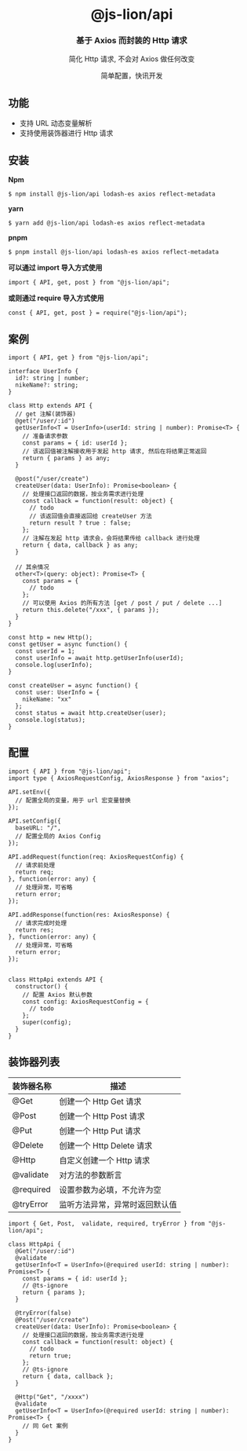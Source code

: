 <h1 align="center">@js-lion/api</h1>

<div align="center">
<h3>基于 Axios 而封装的 Http 请求</h3>
<p>简化 Http 请求, 不会对 Axios 做任何改变</p>
<p>简单配置，快讯开发</p>
</div>

## 功能

- 支持 URL 动态变量解析
- 支持使用装饰器进行 Http 请求

## 安装

**Npm**
```
$ npm install @js-lion/api lodash-es axios reflect-metadata
```

**yarn**
```
$ yarn add @js-lion/api lodash-es axios reflect-metadata
```

**pnpm**
```
$ pnpm install @js-lion/api lodash-es axios reflect-metadata
```

**可以通过 import 导入方式使用**

```
import { API, get, post } from "@js-lion/api";
```

**或则通过 require 导入方式使用**

```
const { API, get, post } = require("@js-lion/api");
```

## 案例

```
import { API, get } from "@js-lion/api";

interface UserInfo {
  id?: string | number;
  nikeName?: string;
}

class Http extends API {
  // get 注解(装饰器)
  @get("/user/:id")
  getUserInfo<T = UserInfo>(userId: string | number): Promise<T> {
    // 准备请求参数
    const params = { id: userId };
    // 该返回值被注解接收用于发起 http 请求, 然后在将结果正常返回
    return { params } as any;
  }

  @post("/user/create")
  createUser(data: UserInfo): Promise<boolean> {
    // 处理接口返回的数据，按业务需求进行处理
    const callback = function(result: object) {
      // todo
      // 该返回值会直接返回给 createUser 方法
      return result ? true : false;
    };
    // 注解在发起 http 请求会，会将结果传给 callback 进行处理
    return { data, callback } as any;
  }

  // 其余情况
  other<T>(query: object): Promise<T> {
    const params = {
      // todo
    };
    // 可以使用 Axios 的所有方法 [get / post / put / delete ...]
    return this.delete("/xxx", { params });
  }
}

const http = new Http();
const getUser = async function() {
  const userId = 1;
  const userInfo = await http.getUserInfo(userId);
  console.log(userInfo);
}

const createUser = async function() {
  const user: UserInfo = {
    nikeName: "xx"
  };
  const status = await http.createUser(user);
  console.log(status);
}
```

## 配置

```
import { API } from "@js-lion/api";
import type { AxiosRequestConfig, AxiosResponse } from "axios";

API.setEnv({
  // 配置全局的变量，用于 url 宏变量替换
});

API.setConfig({
  baseURL: "/",
  // 配置全局的 Axios Config
});

API.addRequest(function(req: AxiosRequestConfig) {
  // 请求前处理
  return req;
}, function(error: any) {
  // 处理异常，可省略
  return error;
});

API.addResponse(function(res: AxiosResponse) {
  // 请求完成时处理
  return res;
}, function(error: any) {
  // 处理异常，可省略
  return error;
});


class HttpApi extends API {
  constructor() {
    // 配置 Axios 默认参数
    const config: AxiosRequestConfig = {
      // todo
    };
    super(config);
  }
}
```

## 装饰器列表

装饰器名称 | 描述
-- | --
@Get | 创建一个 Http Get 请求
@Post | 创建一个 Http Post 请求
@Put | 创建一个 Http Put 请求
@Delete | 创建一个 Http Delete 请求
@Http | 自定义创建一个 Http 请求
@validate | 对方法的参数断言
@required | 设置参数为必填，不允许为空
@tryError | 监听方法异常，异常时返回默认值


```
import { Get, Post,  validate, required, tryError } from "@js-lion/api";

class HttpApi {
  @Get("/user/:id")
  @validate
  getUserInfo<T = UserInfo>(@required userId: string | number): Promise<T> {
    const params = { id: userId };
    // @ts-ignore
    return { params };
  }

  @tryError(false)
  @Post("/user/create")
  createUser(data: UserInfo): Promise<boolean> {
    // 处理接口返回的数据，按业务需求进行处理
    const callback = function(result: object) {
      // todo
      return true;
    };
    // @ts-ignore
    return { data, callback };
  }

  @Http("Get", "/xxxx")
  @validate
  getUserInfo<T = UserInfo>(@required userId: string | number): Promise<T> {
    // 同 Get 案例
  }
}

```

